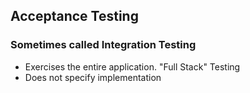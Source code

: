 ## Acceptance Testing

### Sometimes called Integration Testing

* Exercises the entire application. "Full Stack" Testing
* Does not specify implementation
